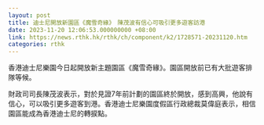 ```yaml
---
layout: post
title: 迪士尼開放新園區《魔雪奇緣》　陳茂波有信心可吸引更多遊客訪港
date: 2023-11-20 12:06:53.000000000 +08:00
link: https://news.rthk.hk/rthk/ch/component/k2/1728571-20231120.htm
categories: rthk
---
```


香港迪士尼樂園今日起開放新主題園區《魔雪奇緣》。園區開放前已有大批遊客排隊等候。

財政司司長陳茂波表示，對於見證7年前計劃的園區終於開放，感到高興，他說有信心，可以吸引更多遊客到港。香港迪士尼樂園度假區行政總裁莫偉庭表示，相信園區能成為香港迪士尼的轉捩點。
